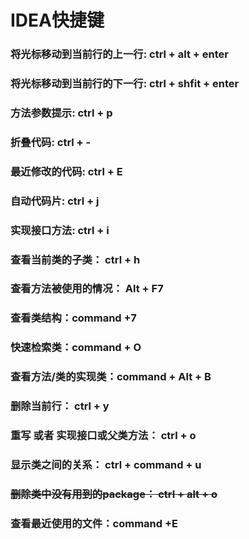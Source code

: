 # IDEA快捷键

### 将光标移动到当前行的上一行: ctrl + alt + enter
### 将光标移动到当前行的下一行: ctrl + shfit + enter
### 方法参数提示: ctrl + p
### 折叠代码: ctrl + -
### 最近修改的代码: ctrl + E
### 自动代码片: ctrl + j
### 实现接口方法: ctrl + i
### 查看当前类的子类： ctrl + h
### 查看方法被使用的情况： Alt + F7
### 查看类结构：command +7
### 快速检索类：command + O
### 查看方法/类的实现类：command + Alt + B
### 删除当前行： ctrl + y
### 重写 或者 实现接口或父类方法： ctrl + o
### 显示类之间的关系： ctrl + command + u
### ~~删除类中没有用到的package： ctrl + alt + o~~
### 查看最近使用的文件：command +E